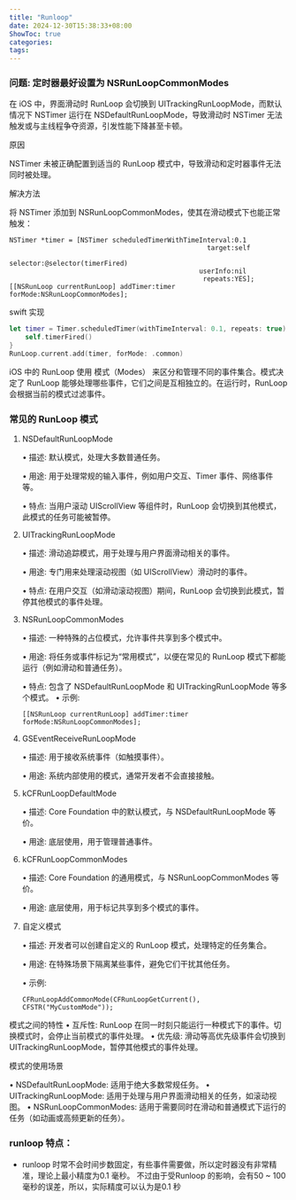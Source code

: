 ```yaml
---
title: "Runloop"
date: 2024-12-30T15:38:33+08:00
ShowToc: true
categories: 
tags: 
---
```


### 问题: 定时器最好设置为 NSRunLoopCommonModes

在 iOS 中，界面滑动时 RunLoop 会切换到 UITrackingRunLoopMode，而默认情况下 NSTimer 运行在 NSDefaultRunLoopMode，导致滑动时 NSTimer 无法触发或与主线程争夺资源，引发性能下降甚至卡顿。

原因

NSTimer 未被正确配置到适当的 RunLoop 模式中，导致滑动和定时器事件无法同时被处理。

解决方法

将 NSTimer 添加到 NSRunLoopCommonModes，使其在滑动模式下也能正常触发：

```objc
NSTimer *timer = [NSTimer scheduledTimerWithTimeInterval:0.1
                                                  target:self
                                                selector:@selector(timerFired)
                                                userInfo:nil
                                                 repeats:YES];
[[NSRunLoop currentRunLoop] addTimer:timer forMode:NSRunLoopCommonModes];
```

swift 实现
```swift
let timer = Timer.scheduledTimer(withTimeInterval: 0.1, repeats: true) { _ in
    self.timerFired()
}
RunLoop.current.add(timer, forMode: .common)
```

iOS 中的 RunLoop 使用 模式（Modes） 来区分和管理不同的事件集合。模式决定了 RunLoop 能够处理哪些事件，它们之间是互相独立的。在运行时，RunLoop 会根据当前的模式过滤事件。

### 常见的 RunLoop 模式
1.	NSDefaultRunLoopMode

    •	描述: 默认模式，处理大多数普通任务。

    •	用途: 用于处理常规的输入事件，例如用户交互、Timer 事件、网络事件等。

    •	特点: 当用户滚动 UIScrollView 等组件时，RunLoop 会切换到其他模式，此模式的任务可能被暂停。

2.	UITrackingRunLoopMode

	•	描述: 滑动追踪模式，用于处理与用户界面滑动相关的事件。

	•	用途: 专门用来处理滚动视图（如 UIScrollView）滑动时的事件。

	•	特点: 在用户交互（如滑动滚动视图）期间，RunLoop 会切换到此模式，暂停其他模式的事件处理。

3.	NSRunLoopCommonModes

	•	描述: 一种特殊的占位模式，允许事件共享到多个模式中。

	•	用途: 将任务或事件标记为“常用模式”，以便在常见的 RunLoop 模式下都能运行（例如滑动和普通任务）。

	•	特点: 包含了 NSDefaultRunLoopMode 和 UITrackingRunLoopMode 等多个模式。
	•	示例:
    ```objc
    [[NSRunLoop currentRunLoop] addTimer:timer forMode:NSRunLoopCommonModes];
    ```

4.	GSEventReceiveRunLoopMode

	•	描述: 用于接收系统事件（如触摸事件）。
    
	•	用途: 系统内部使用的模式，通常开发者不会直接接触。

5.	kCFRunLoopDefaultMode

	•	描述: Core Foundation 中的默认模式，与 NSDefaultRunLoopMode 等价。

	•	用途: 底层使用，用于管理普通事件。

6.	kCFRunLoopCommonModes

	•	描述: Core Foundation 的通用模式，与 NSRunLoopCommonModes 等价。

	•	用途: 底层使用，用于标记共享到多个模式的事件。

7.	自定义模式

	•	描述: 开发者可以创建自定义的 RunLoop 模式，处理特定的任务集合。

	•	用途: 在特殊场景下隔离某些事件，避免它们干扰其他任务。

	•	示例:

    ```objc
    CFRunLoopAddCommonMode(CFRunLoopGetCurrent(), CFSTR("MyCustomMode"));
    ```

模式之间的特性
	•	互斥性: RunLoop 在同一时刻只能运行一种模式下的事件。切换模式时，会停止当前模式的事件处理。
	•	优先级: 滑动等高优先级事件会切换到 UITrackingRunLoopMode，暂停其他模式的事件处理。

模式的使用场景
	
•	NSDefaultRunLoopMode: 适用于绝大多数常规任务。
•	UITrackingRunLoopMode: 适用于处理与用户界面滑动相关的任务，如滚动视图。
•	NSRunLoopCommonModes: 适用于需要同时在滑动和普通模式下运行的任务（如动画或高频更新的任务）。

### runloop 特点：

- runloop 时常不会时间步数固定，有些事件需要做，所以定时器没有非常精准，理论上最小精度为0.1 毫秒。 不过由于受Runloop 的影响，会有50 ~ 100 毫秒的误差，所以，实际精度可以认为是0.1 秒